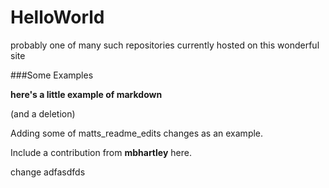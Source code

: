 # HelloWorld
probably one of many such repositories currently hosted on this wonderful site

###Some Examples

**here's a little example of markdown**

(and a deletion)

Adding some of matts_readme_edits changes as an example.

Include a contribution from **mbhartley** here.


change
adfasdfds
